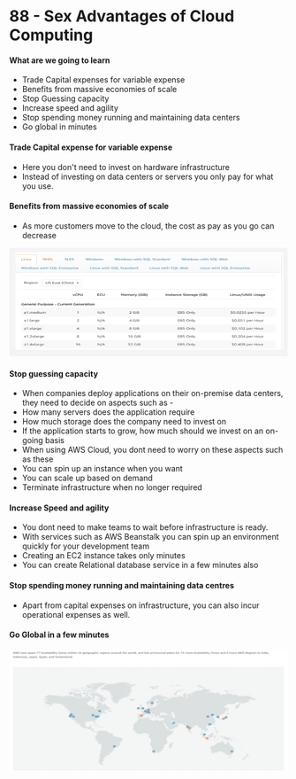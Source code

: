 # 88  - Sex Advantages of Cloud Computing

#### What are we going to learn

* Trade Capital expenses for variable expense
* Benefits from massive economies of scale
* Stop Guessing capacity
* Increase speed and agility 
* Stop spending money running and maintaining data centers
* Go global in minutes

#### Trade Capital expense for variable expense 

* Here you don't need to invest on hardware infrastructure
* Instead of investing on data centers or servers you only pay for what you use.

#### Benefits from massive economies of scale

* As more customers move to the cloud, the cost as pay as you go can decrease 

![](../../../.gitbook/assets/image%20%2861%29.png)

#### Stop guessing capacity

* When companies deploy applications on their on-premise data centers, they need to decide on aspects such as - 
* How many servers does the application require 
* How much storage does the company need to invest on
* If the application starts to grow, how much should we invest on an on-going basis
* When using AWS Cloud, you dont need to worry on these aspects such as these
* You can spin up an instance when you want 
* You can scale up based on demand
* Terminate infrastructure when no longer required

#### Increase Speed and agility

* You dont need to make teams to wait before infrastructure is ready.
* With services such as AWS Beanstalk you can spin up an environment quickly for your development team
* Creating an EC2 instance takes only minutes
* You can create Relational database service in a few minutes also

#### Stop spending money running and maintaining data centres

* Apart from capital expenses on infrastructure, you can also incur operational expenses as well. 

#### Go Global in a few minutes

![](../../../.gitbook/assets/image%20%2865%29.png)









